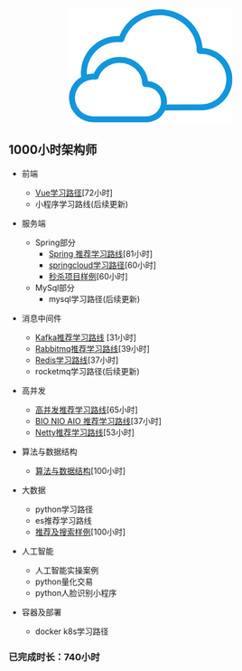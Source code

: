﻿<div align="center">
    <img src="asset/sky.png"/>
</div>

<h2>1000小时架构师</h2>


+ 前端
	+  [Vue学习路径](https://github.com/NewPracticer/VueProjectAndRoute)[72小时]
	+  小程序学习路线(后续更新)

+ 服务端 
	+  Spring部分
		+ [Spring 推荐学习路线](https://github.com/NewPracticer/SpringStudyRote)[81小时]
		+ [springcloud学习路径](https://github.com/NewPracticer/SpringCloudRoute)[60小时]
		+ [秒杀项目样例](https://github.com/NewPracticer/SpikeExample)[60小时]
	+  MySql部分
		+ mysql学习路径(后续更新)

+ 消息中间件
	+ [Kafka推荐学习路线](https://github.com/NewPracticer/KafkaStudyRoute) [31小时]
	+ [Rabbitmq推荐学习路线](https://github.com/NewPracticer/RabbbitStudy)[39小时]
	+ [Redis学习路线](https://github.com/NewPracticer/RedisRoute)[37小时]
	+  rocketmq学习路径(后续更新)

+ 高并发
	+ [高并发推荐学习路线](https://github.com/NewPracticer/HighConcurrency)[65小时]
	+ [BIO NIO AIO 推荐学习路线](https://github.com/NewPracticer/BIONIOAIO)[37小时]
    + [Netty推荐学习路线](https://github.com/NewPracticer/netty)[53小时]

+  算法与数据结构
	+ [算法与数据结构](https://github.com/NewPracticer/DataStructure)[100小时]

+ 大数据
	+  python学习路径
	+  es推荐学习路线
	+ [推荐及搜索样例](https://github.com/NewPracticer/SearchRecommend)[100小时]

+ 人工智能
	+ 人工智能实操案例
	+ python量化交易
	+ python人脸识别小程序

+ 容器及部署
	+ docker k8s学习路径



### 已完成时长：740小时
